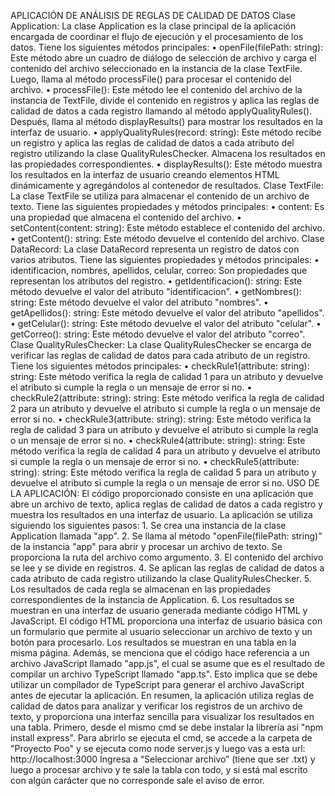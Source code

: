 APLICACIÓN DE ANÁLISIS DE REGLAS DE CALIDAD DE DATOS
Clase Application: La clase Application es la clase principal de la aplicación encargada de coordinar el flujo de ejecución y el procesamiento de los datos. Tiene los siguientes métodos principales:
•	openFile(filePath: string): Este método abre un cuadro de diálogo de selección de archivo y carga el contenido del archivo seleccionado en la instancia de la clase TextFile. Luego, llama al método processFile() para procesar el contenido del archivo.
•	processFile(): Este método lee el contenido del archivo de la instancia de TextFile, divide el contenido en registros y aplica las reglas de calidad de datos a cada registro llamando al método applyQualityRules(). Después, llama al método displayResults() para mostrar los resultados en la interfaz de usuario.
•	applyQualityRules(record: string): Este método recibe un registro y aplica las reglas de calidad de datos a cada atributo del registro utilizando la clase QualityRulesChecker. Almacena los resultados en las propiedades correspondientes.
•	displayResults(): Este método muestra los resultados en la interfaz de usuario creando elementos HTML dinámicamente y agregándolos al contenedor de resultados.
Clase TextFile: La clase TextFile se utiliza para almacenar el contenido de un archivo de texto. Tiene las siguientes propiedades y métodos principales:
•	content: Es una propiedad que almacena el contenido del archivo.
•	setContent(content: string): Este método establece el contenido del archivo.
•	getContent(): string: Este método devuelve el contenido del archivo.
Clase DataRecord: La clase DataRecord representa un registro de datos con varios atributos. Tiene las siguientes propiedades y métodos principales:
•	identificacion, nombres, apellidos, celular, correo: Son propiedades que representan los atributos del registro.
•	getIdentificacion(): string: Este método devuelve el valor del atributo "identificacion".
•	getNombres(): string: Este método devuelve el valor del atributo "nombres".
•	getApellidos(): string: Este método devuelve el valor del atributo "apellidos".
•	getCelular(): string: Este método devuelve el valor del atributo "celular".
•	getCorreo(): string: Este método devuelve el valor del atributo "correo".
Clase QualityRulesChecker: La clase QualityRulesChecker se encarga de verificar las reglas de calidad de datos para cada atributo de un registro. Tiene los siguientes métodos principales:
•	checkRule1(attribute: string): string: Este método verifica la regla de calidad 1 para un atributo y devuelve el atributo si cumple la regla o un mensaje de error si no.
•	checkRule2(attribute: string): string: Este método verifica la regla de calidad 2 para un atributo y devuelve el atributo si cumple la regla o un mensaje de error si no.
•	checkRule3(attribute: string): string: Este método verifica la regla de calidad 3 para un atributo y devuelve el atributo si cumple la regla o un mensaje de error si no.
•	checkRule4(attribute: string): string: Este método verifica la regla de calidad 4 para un atributo y devuelve el atributo si cumple la regla o un mensaje de error si no.
•	checkRule5(attribute: string): string: Este método verifica la regla de calidad 5 para un atributo y devuelve el atributo si cumple la regla o un mensaje de error si no.
USO DE LA APLICACIÓN:
El código proporcionado consiste en una aplicación que abre un archivo de texto, aplica reglas de calidad de datos a cada registro y muestra los resultados en una interfaz de usuario. La aplicación se utiliza siguiendo los siguientes pasos:
       1. Se crea una instancia de la clase Application llamada "app".
2. Se llama al método "openFile(filePath: string)" de la instancia "app" para abrir y procesar un archivo de texto. Se proporciona la ruta del archivo como argumento.
3. El contenido del archivo se lee y se divide en registros.
4. Se aplican las reglas de calidad de datos a cada atributo de cada registro utilizando la clase QualityRulesChecker.
5. Los resultados de cada regla se almacenan en las propiedades correspondientes de la instancia de Application.
6. Los resultados se muestran en una interfaz de usuario generada mediante código HTML y JavaScript.
El código HTML proporciona una interfaz de usuario básica con un formulario que permite al usuario seleccionar un archivo de texto y un botón para procesarlo. Los resultados se muestran en una tabla en la misma página. Además, se menciona que el código hace referencia a un archivo JavaScript llamado "app.js", el cual se asume que es el resultado de compilar un archivo TypeScript llamado "app.ts". Esto implica que se debe utilizar un compilador de TypeScript para generar el archivo JavaScript antes de ejecutar la aplicación. En resumen, la aplicación utiliza reglas de calidad de datos para analizar y verificar los registros de un archivo de texto, y proporciona una interfaz sencilla para visualizar los resultados en una tabla.
Primero, desde el mismo cmd se debe instalar la librería así "npm install express". Para abrirlo se ejecuta el cmd, se accede a la carpeta de "Proyecto Poo" y se ejecuta como node server.js y luego vas a esta url: http://localhost:3000 
Ingresa a “Seleccionar archivo” (tiene que ser .txt) y luego a procesar archivo y te sale la tabla con todo, y si está mal escrito con algún carácter que no corresponde sale el aviso de error.
